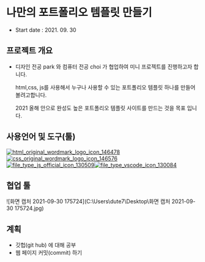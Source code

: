 # 나만의 포트폴리오 템플릿 만들기

- Start date : 2021. 09. 30

## 프로젝트 개요

- 디자인 전공 park 와 컴퓨터 전공 choi 가 협업하여  미니 프로젝트를 진행하고자 합니다.

   html,css, js를 사용해서 누구나 사용할 수 있는 포트폴리오 템플릿 하나를 만들어 볼려고합니다.

   2021 올해 안으로 완성도 높은 포트폴리오 템플릿 사이트를 만드는 것을 목표 입니다.



## 사용언어 및 도구(툴)

[![html_original_wordmark_logo_icon_146478](https://user-images.githubusercontent.com/48907339/101194205-049d8a00-36a1-11eb-8fa9-498a9603d45b.png)](https://user-images.githubusercontent.com/48907339/101194205-049d8a00-36a1-11eb-8fa9-498a9603d45b.png) [![css_original_wordmark_logo_icon_146576](https://user-images.githubusercontent.com/48907339/101194211-06ffe400-36a1-11eb-8615-0a3d352bd73c.png)](https://user-images.githubusercontent.com/48907339/101194211-06ffe400-36a1-11eb-8615-0a3d352bd73c.png)[![file_type_js_official_icon_130509](https://user-images.githubusercontent.com/48907339/101194729-b6d55180-36a1-11eb-88b0-f3c91df05e55.png)](https://user-images.githubusercontent.com/48907339/101194729-b6d55180-36a1-11eb-88b0-f3c91df05e55.png)[![file_type_vscode_icon_130084](https://user-images.githubusercontent.com/48907339/101195939-770f6980-36a3-11eb-9056-6369e19696ff.png)](https://user-images.githubusercontent.com/48907339/101195939-770f6980-36a3-11eb-9056-6369e19696ff.png)



## 협업 툴

![화면 캡처 2021-09-30 175724](C:\Users\dute7\Desktop\화면 캡처 2021-09-30 175724.jpg)



## 계획

- 깃헙(git hub) 에 대해 공부
- 웹 페이지 커밋(commit) 하기 
